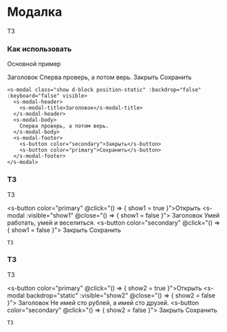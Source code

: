 # Модалка

ТЗ

### Как использовать
Основной пример

<s-modal class="show d-block position-static" :backdrop="false" :keyboard="false" visible>
  <s-modal-header>
    <s-modal-title>Заголовок</s-modal-title>
  </s-modal-header>
  <s-modal-body>
    Сперва проверь, а потом верь.
  </s-modal-body>
  <s-modal-footer>
    <s-button color="secondary">Закрыть</s-button>
    <s-button color="primary">Сохранить</s-button>
  </s-modal-footer>
</s-modal>

``` vue
<s-modal class="show d-block position-static" :backdrop="false" :keyboard="false" visible>
  <s-modal-header>
    <s-modal-title>Заголовок</s-modal-title>
  </s-modal-header>
  <s-modal-body>
    Сперва проверь, а потом верь.
  </s-modal-body>
  <s-modal-footer>
    <s-button color="secondary">Закрыть</s-button>
    <s-button color="primary">Сохранить</s-button>
  </s-modal-footer>
</s-modal>
```

### ТЗ
ТЗ

<s-button color="primary" @click="() => { show1 = true }">Открыть</s-button>
<s-modal :visible="show1" @close="() => { show1 = false }">
    <s-modal-header>
        <s-modal-title>Заголовок</s-modal-title>
    </s-modal-header>
    <s-modal-body>
        Умей работать, умей и веселиться.
    </s-modal-body>
    <s-modal-footer>
        <s-button color="secondary" @click="() => { show1 = false }">
            Закрыть
        </s-button>
        <s-button color="primary">Сохранить</s-button>
    </s-modal-footer>
</s-modal>


``` vue
ТЗ
```

### ТЗ
ТЗ

<s-button color="primary" @click="() => { show2 = true }">Открыть</s-button>
<s-modal backdrop="static" :visible="show2" @close="() => { show2 = false }">
    <s-modal-header>
        <s-modal-title>Заголовок</s-modal-title>
    </s-modal-header>
    <s-modal-body>
        Не имей сто рублей, а имей сто друзей.
    </s-modal-body>
    <s-modal-footer>
        <s-button color="secondary" @click="() => { show2 = false }">
            Закрыть
        </s-button>
        <s-button color="primary">Сохранить</s-button>
    </s-modal-footer>
</s-modal>


``` vue
ТЗ
```

<script>
  export default {
    data() {
      return { 
        show1: false,
        show2: false
      }
    }
  }
</script>
